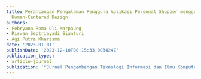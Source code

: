 ```yaml
---
title: Perancangan Pengalaman Pengguna Aplikasi Personal Shopper menggunakan Metode
  Human-Centered Design
authors:
- Febryana Roma Uli Marpaung
- Riswan Septriayadi Sianturi
- Agi Putra Kharisma
date: '2023-01-01'
publishDate: '2023-12-10T00:15:33.003424Z'
publication_types:
- article-journal
publication: '*Jurnal Pengembangan Teknologi Informasi dan Ilmu Komputer*'
---
```

